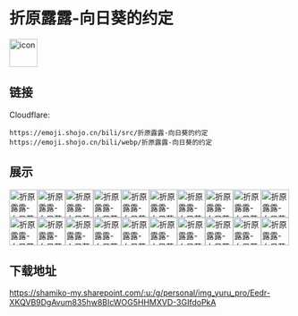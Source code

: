 # 折原露露-向日葵的约定
<img src="https://emoji.shojo.cn/bili/src/折原露露-向日葵的约定/icon.png" width="50" height="50" alt="icon">

## 链接
Cloudflare:
```
https://emoji.shojo.cn/bili/src/折原露露-向日葵的约定
https://emoji.shojo.cn/bili/webp/折原露露-向日葵的约定
```
## 展示
<img src="https://emoji.shojo.cn/bili/src/折原露露-向日葵的约定/折原露露-向日葵的约定-打call.png" width="50" height="50" alt="折原露露-向日葵的约定-打call"><img src="https://emoji.shojo.cn/bili/src/折原露露-向日葵的约定/折原露露-向日葵的约定-卑微.png" width="50" height="50" alt="折原露露-向日葵的约定-卑微"><img src="https://emoji.shojo.cn/bili/src/折原露露-向日葵的约定/折原露露-向日葵的约定-好耶.png" width="50" height="50" alt="折原露露-向日葵的约定-好耶"><img src="https://emoji.shojo.cn/bili/src/折原露露-向日葵的约定/折原露露-向日葵的约定-开炮.png" width="50" height="50" alt="折原露露-向日葵的约定-开炮"><img src="https://emoji.shojo.cn/bili/src/折原露露-向日葵的约定/折原露露-向日葵的约定-比心.png" width="50" height="50" alt="折原露露-向日葵的约定-比心"><img src="https://emoji.shojo.cn/bili/src/折原露露-向日葵的约定/折原露露-向日葵的约定-装傻.png" width="50" height="50" alt="折原露露-向日葵的约定-装傻"><img src="https://emoji.shojo.cn/bili/src/折原露露-向日葵的约定/折原露露-向日葵的约定-文化造纸.png" width="50" height="50" alt="折原露露-向日葵的约定-文化造纸"><img src="https://emoji.shojo.cn/bili/src/折原露露-向日葵的约定/折原露露-向日葵的约定-乖巧.png" width="50" height="50" alt="折原露露-向日葵的约定-乖巧"><img src="https://emoji.shojo.cn/bili/src/折原露露-向日葵的约定/折原露露-向日葵的约定-市场调研.png" width="50" height="50" alt="折原露露-向日葵的约定-市场调研"><img src="https://emoji.shojo.cn/bili/src/折原露露-向日葵的约定/折原露露-向日葵的约定-生气.png" width="50" height="50" alt="折原露露-向日葵的约定-生气"><img src="https://emoji.shojo.cn/bili/src/折原露露-向日葵的约定/折原露露-向日葵的约定-蹲墙角.png" width="50" height="50" alt="折原露露-向日葵的约定-蹲墙角"><img src="https://emoji.shojo.cn/bili/src/折原露露-向日葵的约定/折原露露-向日葵的约定-晚安.png" width="50" height="50" alt="折原露露-向日葵的约定-晚安"><img src="https://emoji.shojo.cn/bili/src/折原露露-向日葵的约定/折原露露-向日葵的约定-害羞.png" width="50" height="50" alt="折原露露-向日葵的约定-害羞"><img src="https://emoji.shojo.cn/bili/src/折原露露-向日葵的约定/折原露露-向日葵的约定-可可爱爱.png" width="50" height="50" alt="折原露露-向日葵的约定-可可爱爱"><img src="https://emoji.shojo.cn/bili/src/折原露露-向日葵的约定/折原露露-向日葵的约定-晕.png" width="50" height="50" alt="折原露露-向日葵的约定-晕"><img src="https://emoji.shojo.cn/bili/src/折原露露-向日葵的约定/折原露露-向日葵的约定-好奇.png" width="50" height="50" alt="折原露露-向日葵的约定-好奇"><img src="https://emoji.shojo.cn/bili/src/折原露露-向日葵的约定/折原露露-向日葵的约定-早安.png" width="50" height="50" alt="折原露露-向日葵的约定-早安"><img src="https://emoji.shojo.cn/bili/src/折原露露-向日葵的约定/折原露露-向日葵的约定-点赞.png" width="50" height="50" alt="折原露露-向日葵的约定-点赞"><img src="https://emoji.shojo.cn/bili/src/折原露露-向日葵的约定/折原露露-向日葵的约定-震惊.png" width="50" height="50" alt="折原露露-向日葵的约定-震惊"><img src="https://emoji.shojo.cn/bili/src/折原露露-向日葵的约定/折原露露-向日葵的约定-干杯.png" width="50" height="50" alt="折原露露-向日葵的约定-干杯">

## 下载地址

https://shamiko-my.sharepoint.com/:u:/g/personal/img_yuru_pro/Eedr-XKQVB9DgAvum835hw8BIcWOG5HHMXVD-3GIfdoPkA